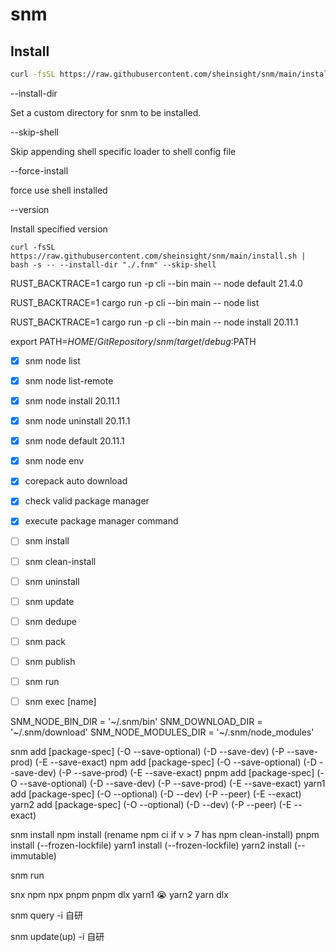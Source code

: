 # snm



## Install

```bash
curl -fsSL https://raw.githubusercontent.com/sheinsight/snm/main/install.sh | bash
```

--install-dir

Set a custom directory for snm to be installed.

--skip-shell

Skip appending shell specific loader to shell config file

--force-install

force use shell installed

--version 

Install specified version

```
curl -fsSL https://raw.githubusercontent.com/sheinsight/snm/main/install.sh | bash -s -- --install-dir "./.fnm" --skip-shell
```

RUST_BACKTRACE=1 cargo run -p cli --bin main -- node default 21.4.0

RUST_BACKTRACE=1 cargo run -p cli --bin main -- node list

RUST_BACKTRACE=1 cargo run -p cli --bin main -- node install 20.11.1

export PATH=$HOME/GitRepository/snm/target/debug:$PATH 


- [x] snm node list
- [x] snm node list-remote
- [x] snm node install 20.11.1
- [x] snm node uninstall 20.11.1
- [x] snm node default 20.11.1
- [x] snm node env


- [x] corepack auto download
- [x] check valid package manager
- [x] execute package manager command


- [ ] snm install
- [ ] snm clean-install
- [ ] snm uninstall 
- [ ] snm update
- [ ] snm dedupe
- [ ] snm pack
- [ ] snm publish
- [ ] snm run
- [ ] snm exec [name]


SNM_NODE_BIN_DIR = '~/.snm/bin'
SNM_DOWNLOAD_DIR = '~/.snm/download'
SNM_NODE_MODULES_DIR = '~/.snm/node_modules'





snm     add     [package-spec]      (-O --save-optional)    (-D --save-dev)     (-P --save-prod)    (-E --save-exact)
npm     add     [package-spec]      (-O --save-optional)    (-D --save-dev)     (-P --save-prod)    (-E --save-exact)
pnpm    add     [package-spec]      (-O --save-optional)    (-D --save-dev)     (-P --save-prod)    (-E --save-exact)
yarn1   add     [package-spec]      (-O --optional)         (-D --dev)          (-P --peer)         (-E --exact)
yarn2   add     [package-spec]      (-O --optional)         (-D --dev)          (-P --peer)         (-E --exact) 


snm     install
npm     install     (rename npm ci if v > 7 has npm clean-install)
pnpm    install     (--frozen-lockfile)
yarn1   install     (--frozen-lockfile)
yarn2   install     (--immutable)

snm     run

snx
npm     npx
pnpm    pnpm dlx
yarn1   😭
yarn2   yarn dlx




snm     query -i 自研


snm     update(up)  -i  自研
